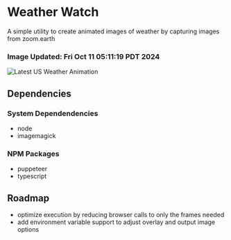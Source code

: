 # Weather Watch

A simple utility to create animated images of weather by capturing images from zoom.earth

### Image Updated: Fri Oct 11 05:11:19 PDT 2024

![Latest US Weather Animation](animations/2024-10-11.webp)

## Dependencies
### System Dependendencies
* node
* imagemagick
### NPM Packages
* puppeteer
* typescript

## Roadmap
* optimize execution by reducing browser calls to only the frames needed
* add environment variable support to adjust overlay and output image options
